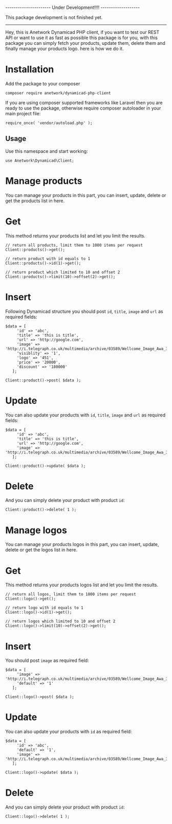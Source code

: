 ---------------------- Under Development!!!! -------------------

This package development is not finished yet.

----------------------------------------------------------------

Hey, this is Anetwork Dynamicad PHP client, if you want to test our REST API or want to use it as fast as possible this package is for you, with this package you can simply fetch your products, update them, delete them and finally manage your products logo. here is how we do it.

# Installation
Add the package to your composer

```
composer require anetwork/dynamicad-php-client
```

If you are using composer supported frameworks like Laravel then you are ready to use the package, otherwise require composer autoloader in your main project file:

```
require_once( 'vendor/autoload.php' );
```

## Usage
Use this namespace and start working:

```
use Anetwork\Dynamicad\Client;
```

# Manage products
You can manage your products in this part, you can insert, update, delete or get the products list in here.

# Get
This method returns your products list and let you limit the results.

```
// return all products, limit them to 1000 items per request
Client::products()->get();

// return product with id equals to 1
Client::products()->id(1)->get();

// return product which limited to 10 and offset 2
Client::products()->limit(10)->offset(2)->get();
```

# Insert
Following Dynamicad structure you should post ```id```, ```title```, ```image``` and ```url``` as required fields:

```
$data = [
     'id' => 'abc',
     'title' => 'this is title',
     'url' => 'http://google.com',
     'image' => 'http://i.telegraph.co.uk/multimedia/archive/03589/Wellcome_Image_Awa_3589699k.jpg',
     'visiblity' => '1',
     'logo' => '451',
     'price' => '20000',
     'discount' => '180000'
   ];

Client::product()->post( $data );
```

# Update
You can also update your products with ```id```, ```title```, ```image``` and ```url``` as required fields:

```
$data = [
     'id' => 'abc',
     'title' => 'this is title',
     'url' => 'http://google.com',
     'image' => 'http://i.telegraph.co.uk/multimedia/archive/03589/Wellcome_Image_Awa_3589699k.jpg'
   ];

Client::product()->update( $data );
```

# Delete
And you can simply delete your product with product ```id```:

```
Client::product()->delete( 1 );
```

# Manage logos

You can manage your products logos in this part, you can insert, update, delete or get the logos list in here.

# Get
This method returns your products logos list and let you limit the results.

```
// return all logos, limit them to 1000 items per request
Client::logo()->get();

// return logo with id equals to 1
Client::logo()->id(1)->get();

// return logos which limited to 10 and offset 2
Client::logo()->limit(10)->offset(2)->get();
```

# Insert
You should post  ```image``` as required field:

```
$data = [
     'image' => 'http://i.telegraph.co.uk/multimedia/archive/03589/Wellcome_Image_Awa_3589699k.jpg',
     'default' => '1'
   ];

Client::logo()->post( $data );
```

# Update
You can also update your products with ```id``` as required field:

```
$data = [
     'id' => 'abc',
     'default' => '1',
     'image' => 'http://i.telegraph.co.uk/multimedia/archive/03589/Wellcome_Image_Awa_3589699k.jpg'
   ];

Client::logo()->update( $data );
```

# Delete
And you can simply delete your product with product ```id```:

```
Client::logo()->delete( 1 );
```
